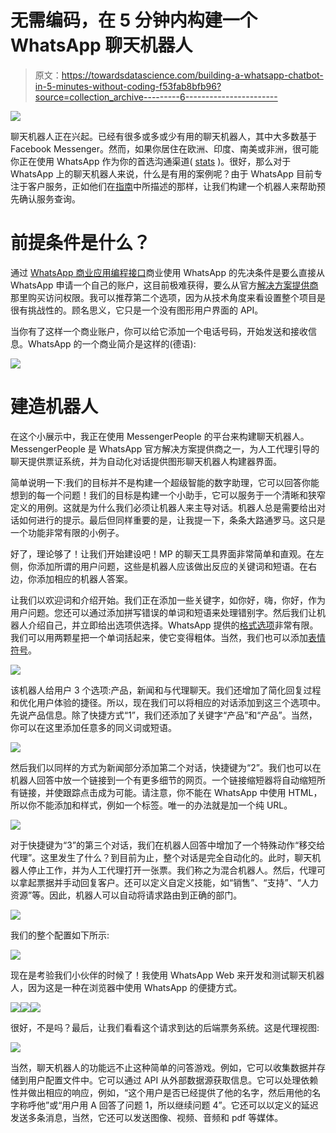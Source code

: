# 无需编码，在 5 分钟内构建一个 WhatsApp 聊天机器人

> 原文：<https://towardsdatascience.com/building-a-whatsapp-chatbot-in-5-minutes-without-coding-f53fab8bfb96?source=collection_archive---------6----------------------->

![](img/729a65600c44ac08e07d15bfb9cecf7e.png)

聊天机器人正在兴起。已经有很多或多或少有用的聊天机器人，其中大多数基于 Facebook Messenger。然而，如果你居住在欧洲、印度、南美或非洲，很可能你正在使用 WhatsApp 作为你的首选沟通渠道( [stats](https://www.messengerpeople.com/global-messenger-usage-statistics/) )。很好，那么对于 WhatsApp 上的聊天机器人来说，什么是有用的案例呢？由于 WhatsApp 目前专注于客户服务，正如他们在[指南](https://developers.facebook.com/docs/whatsapp/guidelines/)中所描述的那样，让我们构建一个机器人来帮助预先确认服务查询。

# 前提条件是什么？

通过 [WhatsApp 商业应用编程接口](https://www.whatsapp.com/business/api)商业使用 WhatsApp 的先决条件是要么直接从 WhatsApp 申请一个自己的账户，这目前极难获得，要么从官方[解决方案提供商](https://www.facebook.com/business/partner-directory/search?solution_type=messaging)那里购买访问权限。我可以推荐第二个选项，因为从技术角度来看设置整个项目是很有挑战性的。顾名思义，它只是一个没有图形用户界面的 API。

当你有了这样一个商业账户，你可以给它添加一个电话号码，开始发送和接收信息。WhatsApp 的一个商业简介是这样的(德语):

![](img/f2ed9e0f0cbd48e5e708005a5eb8e344.png)

# 建造机器人

在这个小展示中，我正在使用 MessengerPeople 的平台来构建聊天机器人。MessengerPeople 是 WhatsApp 官方解决方案提供商之一，为人工代理引导的聊天提供票证系统，并为自动化对话提供图形聊天机器人构建器界面。

简单说明一下:我们的目标并不是构建一个超级智能的数字助理，它可以回答你能想到的每一个问题！我们的目标是构建一个小助手，它可以服务于一个清晰和狭窄定义的用例。这就是为什么我们必须让机器人来主导对话。机器人总是需要给出对话如何进行的提示。最后但同样重要的是，让我提一下，条条大路通罗马。这只是一个功能非常有限的小例子。

好了，理论够了！让我们开始建设吧！MP 的聊天工具界面非常简单和直观。在左侧，你添加所谓的用户问题，这些是机器人应该做出反应的关键词和短语。在右边，你添加相应的机器人答案。

让我们以欢迎词和介绍开始。我们正在添加一些关键字，如你好，嗨，你好，作为用户问题。您还可以通过添加拼写错误的单词和短语来处理错别字。然后我们让机器人介绍自己，并立即给出选项供选择。WhatsApp 提供的[格式选项](https://faq.whatsapp.com/en/android/26000002/)非常有限。我们可以用两颗星把一个单词括起来，使它变得粗体。当然，我们也可以添加[表情符号](https://emojipedia.org/)。

![](img/ea1f0bef87d05ca6a49ada6b98cb8ba9.png)

该机器人给用户 3 个选项:产品，新闻和与代理聊天。我们还增加了简化回复过程和优化用户体验的捷径。所以，现在我们可以将相应的对话添加到这三个选项中。先说产品信息。除了快捷方式“1”，我们还添加了关键字“产品”和“产品”。当然，你可以在这里添加任意多的同义词或短语。

![](img/fa0fb5b7087b5dc2e23ac26976f6129e.png)

然后我们以同样的方式为新闻部分添加第二个对话，快捷键为“2”。我们也可以在机器人回答中放一个链接到一个有更多细节的网页。一个链接缩短器将自动缩短所有链接，并使跟踪点击成为可能。请注意，你不能在 WhatsApp 中使用 HTML，所以你不能添加和样式，例如一个标签。唯一的办法就是加一个纯 URL。

![](img/626689f5748b8b447d4882bc631c37af.png)

对于快捷键为“3”的第三个对话，我们在机器人回答中增加了一个特殊动作“移交给代理”。这里发生了什么？到目前为止，整个对话是完全自动化的。此时，聊天机器人停止工作，并为人工代理打开一张票。我们称之为混合机器人。然后，代理可以拿起票据并手动回复客户。还可以定义自定义技能，如“销售”、“支持”、“人力资源”等。因此，机器人可以自动将请求路由到正确的部门。

![](img/c36d8c36048af9cfa654006d88dee848.png)

我们的整个配置如下所示:

![](img/74e9ae58e3ede1f62f0c32796fcaa3d3.png)

现在是考验我们小伙伴的时候了！我使用 WhatsApp Web 来开发和测试聊天机器人，因为这是一种在浏览器中使用 WhatsApp 的便捷方式。

![](img/fb81c3b41cdbf4de655fb8d5540eec93.png)![](img/2195bd30afa6d4b71455cb8db32d8e82.png)![](img/702520ea9a2d12fcfb65467c7055b54a.png)

很好，不是吗？最后，让我们看看这个请求到达的后端票务系统。这是代理视图:

![](img/b5fedc9d32613c87350f7e7b581833a4.png)

当然，聊天机器人的功能远不止这种简单的问答游戏。例如，它可以收集数据并存储到用户配置文件中。它可以通过 API 从外部数据源获取信息。它可以处理依赖性并做出相应的响应，例如，“这个用户是否已经提供了他的名字，然后用他的名字称呼他”或“用户用 A 回答了问题 1，所以继续问题 4”。它还可以以定义的延迟发送多条消息，当然，它还可以发送图像、视频、音频和 pdf 等媒体。